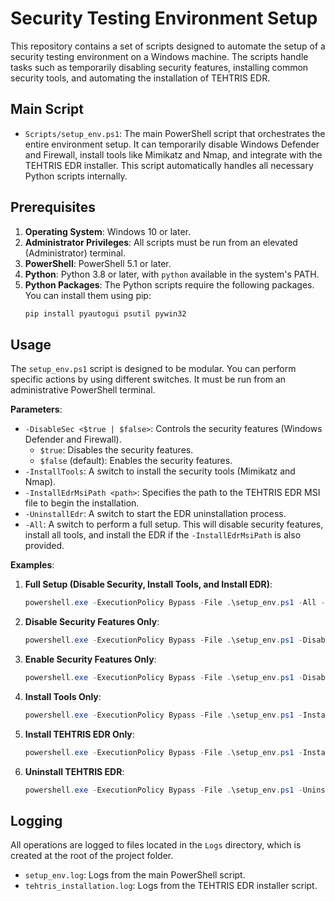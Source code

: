# Security Testing Environment Setup

This repository contains a set of scripts designed to automate the setup of a security testing environment on a Windows machine. The scripts handle tasks such as temporarily disabling security features, installing common security tools, and automating the installation of TEHTRIS EDR.

## Main Script

-   `Scripts/setup_env.ps1`: The main PowerShell script that orchestrates the entire environment setup. It can temporarily disable Windows Defender and Firewall, install tools like Mimikatz and Nmap, and integrate with the TEHTRIS EDR installer. This script automatically handles all necessary Python scripts internally.

## Prerequisites

1.  **Operating System**: Windows 10 or later.
2.  **Administrator Privileges**: All scripts must be run from an elevated (Administrator) terminal.
3.  **PowerShell**: PowerShell 5.1 or later.
4.  **Python**: Python 3.8 or later, with `python` available in the system's PATH.
5.  **Python Packages**: The Python scripts require the following packages. You can install them using pip:
    ```sh
    pip install pyautogui psutil pywin32
    ```

## Usage

The `setup_env.ps1` script is designed to be modular. You can perform specific actions by using different switches. It must be run from an administrative PowerShell terminal.

**Parameters**:

*   `-DisableSec <$true | $false>`: Controls the security features (Windows Defender and Firewall).
    *   `$true`: Disables the security features.
    *   `$false` (default): Enables the security features.
*   `-InstallTools`: A switch to install the security tools (Mimikatz and Nmap).
*   `-InstallEdrMsiPath <path>`: Specifies the path to the TEHTRIS EDR MSI file to begin the installation.
*   `-UninstallEdr`: A switch to start the EDR uninstallation process.
*   `-All`: A switch to perform a full setup. This will disable security features, install all tools, and install the EDR if the `-InstallEdrMsiPath` is also provided.

**Examples**:

1.  **Full Setup (Disable Security, Install Tools, and Install EDR)**:
    ```powershell
    powershell.exe -ExecutionPolicy Bypass -File .\setup_env.ps1 -All -InstallEdrMsiPath "C:\path\to\tehtris.msi"
    ```

2.  **Disable Security Features Only**:
    ```powershell
    powershell.exe -ExecutionPolicy Bypass -File .\setup_env.ps1 -DisableSec $true
    ```

3.  **Enable Security Features Only**:
    ```powershell
    powershell.exe -ExecutionPolicy Bypass -File .\setup_env.ps1 -DisableSec $false
    ```

4.  **Install Tools Only**:
    ```powershell
    powershell.exe -ExecutionPolicy Bypass -File .\setup_env.ps1 -InstallTools
    ```

5.  **Install TEHTRIS EDR Only**:
    ```powershell
    powershell.exe -ExecutionPolicy Bypass -File .\setup_env.ps1 -InstallEdrMsiPath "C:\path\to\tehtris.msi"
    ```

6.  **Uninstall TEHTRIS EDR**:
    ```powershell
    powershell.exe -ExecutionPolicy Bypass -File .\setup_env.ps1 -UninstallEdr
    ```

## Logging

All operations are logged to files located in the `Logs` directory, which is created at the root of the project folder.

-   `setup_env.log`: Logs from the main PowerShell script.
-   `tehtris_installation.log`: Logs from the TEHTRIS EDR installer script.
